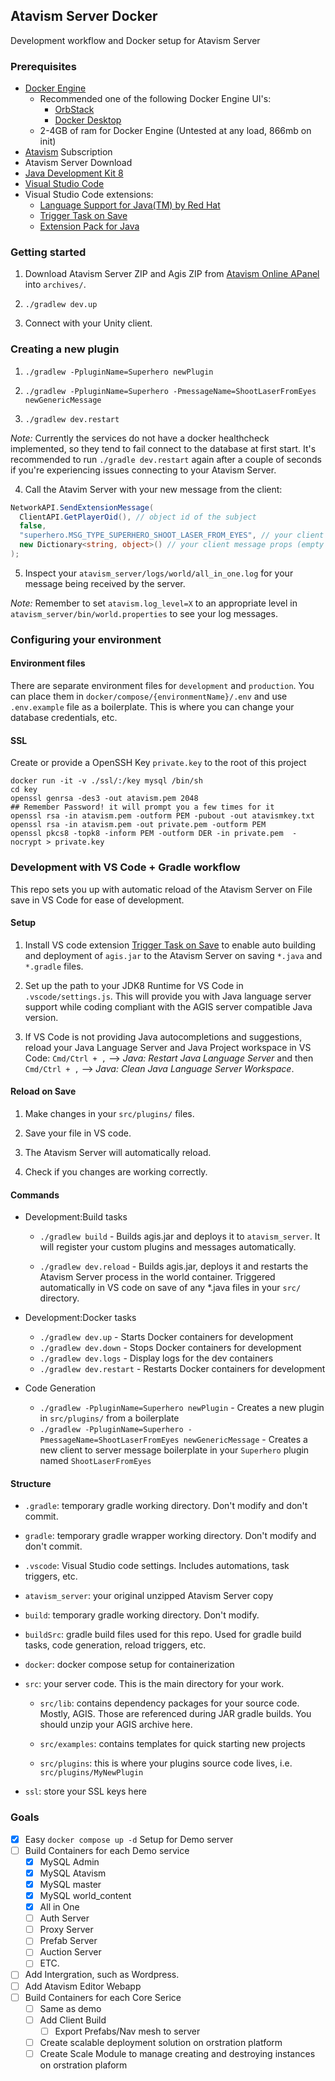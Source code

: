 ## Atavism Server Docker 

Development workflow and Docker setup for Atavism Server

### Prerequisites

- [Docker Engine](https://www.docker.com/)
  - Recommended one of the following Docker Engine UI's:
    - [OrbStack](https://orbstack.dev/)
    - [Docker Desktop](https://www.docker.com/products/docker-desktop/)
  - 2-4GB of ram for Docker Engine (Untested at any load, 866mb on init)
- [Atavism](https://atavismonline.com/) Subscription
- Atavism Server Download
- [Java Development Kit 8](https://adoptium.net/temurin/releases/?version=8)
- [Visual Studio Code](https://code.visualstudio.com/)
- Visual Studio Code extensions:
  - [Language Support for Java(TM) by Red Hat](https://marketplace.visualstudio.com/items?itemName=redhat.java)
  - [Trigger Task on Save](https://marketplace.visualstudio.com/items?itemName=Gruntfuggly.triggertaskonsave)
  - [Extension Pack for Java](https://marketplace.visualstudio.com/items?itemName=vscjava.vscode-java-pack)

### Getting started

1. Download Atavism Server ZIP and Agis ZIP from [Atavism Online APanel](https://apanel.atavismonline.com/) into `archives/`.

2. `./gradlew dev.up`

3. Connect with your Unity client.

### Creating a new plugin

1. `./gradlew -PpluginName=Superhero newPlugin`

2. `./gradlew -PpluginName=Superhero -PmessageName=ShootLaserFromEyes newGenericMessage`

3. `./gradlew dev.restart`

_Note:_ Currently the services do not have a docker healthcheck implemented, so they tend to fail connect to the database at first start. It's recommended to run `./gradle dev.restart` again after a couple of seconds if you're experiencing issues connecting to your Atavism Server. 

4. Call the Atavim Server with your new message from the client:

```C#
NetworkAPI.SendExtensionMessage(
  ClientAPI.GetPlayerOid(), // object id of the subject
  false, 
  "superhero.MSG_TYPE_SUPERHERO_SHOOT_LASER_FROM_EYES", // your client message
  new Dictionary<string, object>() // your client message props (empty is fine)
);
```

5. Inspect your `atavism_server/logs/world/all_in_one.log` for your message being received by the server.

_Note:_ Remember to set `atavism.log_level=X` to an appropriate level in `atavism_server/bin/world.properties` to see your log messages.

### Configuring your environment

#### Environment files

There are separate environment files for `development` and `production`. You can place them in `docker/compose/{environmentName}/.env` and use `.env.example` file as a boilerplate. This is where you can change your database credentials, etc. 

#### SSL

Create or provide a OpenSSH Key `private.key` to the root of this project

```
docker run -it -v ./ssl/:/key mysql /bin/sh
cd key
openssl genrsa -des3 -out atavism.pem 2048
## Remember Password! it will prompt you a few times for it
openssl rsa -in atavism.pem -outform PEM -pubout -out atavismkey.txt
openssl rsa -in atavism.pem -out private.pem -outform PEM
openssl pkcs8 -topk8 -inform PEM -outform DER -in private.pem  -nocrypt > private.key
```

### Development with VS Code + Gradle workflow

This repo sets you up with automatic reload of the Atavism Server on File save in VS Code for ease of development.

#### Setup

1. Install VS code extension [Trigger Task on Save](https://marketplace.visualstudio.com/items?itemName=Gruntfuggly.triggertaskonsave) to enable auto building and deployment of `agis.jar` to the Atavism Server on saving `*.java` and `*.gradle` files.

2. Set up the path to your JDK8 Runtime for VS Code in `.vscode/settings.js`. This will provide you with Java language server support while coding compliant with the AGIS server compatible Java version.

3. If VS Code is not providing Java autocompletions and suggestions, reload your Java Language Server and Java Project workspace in VS Code: `Cmd/Ctrl + ,` --> _Java: Restart Java Language Server_ and then `Cmd/Ctrl + ,` --> _Java: Clean Java Language Server Workspace_.

#### Reload on Save

1. Make changes in your `src/plugins/` files.

2. Save your file in VS code.

3. The Atavism Server will automatically reload.

4. Check if you changes are working correctly.

#### Commands

- Development:Build tasks

  - `./gradlew build` - Builds agis.jar and deploys it to `atavism_server`. It will register your custom plugins and messages automatically.

  - `./gradlew dev.reload` - Builds agis.jar, deploys it and restarts the Atavism Server process in the world container. Triggered automatically in VS code on save of any \*.java files in your `src/` directory.

- Development:Docker tasks
  - `./gradlew dev.up` - Starts Docker containers for development
  - `./gradlew dev.down` - Stops Docker containers for development
  - `./gradlew dev.logs` - Display logs for the dev containers
  - `./gradlew dev.restart` - Restarts Docker containers for development

- Code Generation
  - `./gradlew -PpluginName=Superhero newPlugin` - Creates a new plugin in `src/plugins/` from a boilerplate
  - `./gradlew -PpluginName=Superhero -PmessageName=ShootLaserFromEyes newGenericMessage` - Creates a new client to server message boilerplate in your `Superhero` plugin named `ShootLaserFromEyes`

#### Structure

- `.gradle`: temporary gradle working directory. Don't modify and don't commit.

- `gradle`: temporary gradle wrapper working directory. Don't modify and don't commit.

- `.vscode`: Visual Studio code settings. Includes automations, task triggers, etc.

- `atavism_server`: your original unzipped Atavism Server copy

- `build`: temporary gradle working directory. Don't modify.

- `buildSrc`: gradle build files used for this repo. Used for gradle build tasks, code generation, reload triggers, etc.

- `docker`: docker compose setup for containerization

- `src`: your server code. This is the main directory for your work.

  - `src/lib`: contains dependency packages for your source code. Mostly, AGIS. Those are referenced during JAR gradle builds. You should unzip your AGIS archive here.

  - `src/examples`: contains templates for quick starting new projects

  - `src/plugins`: this is where your plugins source code lives, i.e. `src/plugins/MyNewPlugin`

- `ssl`: store your SSL keys here

### Goals

- [x] Easy `docker compose up -d` Setup for Demo server
- [ ] Build Containers for each Demo service
  - [x] MySQL Admin
  - [x] MySQL Atavism
  - [x] MySQL master
  - [x] MySQL world_content
  - [x] All in One
  - [ ] Auth Server
  - [ ] Proxy Server
  - [ ] Prefab Server
  - [ ] Auction Server
  - [ ] ETC.
- [ ] Add Intergration, such as Wordpress.
- [ ] Add Atavism Editor Webapp
- [ ] Build Containers for each Core Serice
  - [ ] Same as demo
  - [ ] Add Client Build
    - [ ] Export Prefabs/Nav mesh to server
  - [ ] Create scalable deployment solution on orstration platform
  - [ ] Create Scale Module to manage creating and destroying instances on orstration plaform
